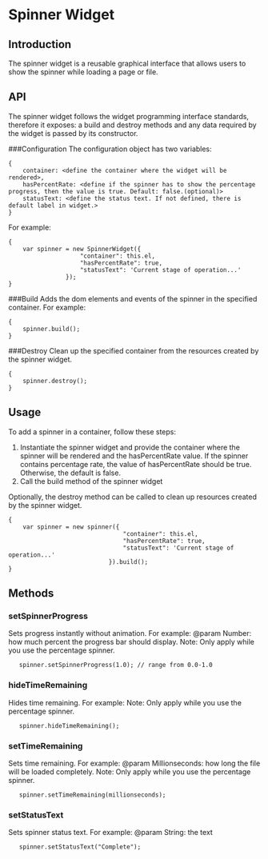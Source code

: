 # Spinner Widget


## Introduction
The spinner widget is a reusable graphical interface that allows users to show the spinner while loading a page or file. 

## API
The spinner widget follows the widget programming interface standards, therefore it exposes: a build and destroy methods and any data required by the widget is passed by its constructor.


###Configuration
The configuration object has two variables:

```
{
    container: <define the container where the widget will be rendered>,
    hasPercentRate: <define if the spinner has to show the percentage progress, then the value is true. Default: false.(optional)>
    statusText: <define the status text. If not defined, there is default label in widget.>
}
```

For example:

```
{
    var spinner = new SpinnerWidget({
                    "container": this.el,
                    "hasPercentRate": true,
                    "statusText": 'Current stage of operation...'
                });
}
```

###Build
Adds the dom elements and events of the spinner in the specified container. For example:

```
{
    spinner.build();
}
```

###Destroy
Clean up the specified container from the resources created by the spinner widget.

```
{
    spinner.destroy();
}
```

## Usage
To add a spinner in a container, follow these steps:
1. Instantiate the spinner widget and provide the container where the spinner will be rendered and the hasPercentRate value. If the spinner contains percentage rate, the value of hasPercentRate should be true. Otherwise, the default is false. 
2. Call the build method of the spinner widget

Optionally, the destroy method can be called to clean up resources created by the spinner widget.

```
{
    var spinner = new spinner({
                                "container": this.el,
                                "hasPercentRate": true,
                                "statusText": 'Current stage of operation...'
                            }).build();
}
```

## Methods

### setSpinnerProgress
Sets progress instantly without animation. For example:
@param Number: how much percent the progress bar should display.
Note: Only apply while you use the percentage spinner.

```
   spinner.setSpinnerProgress(1.0); // range from 0.0-1.0
```

### hideTimeRemaining
Hides time remaining. For example:
Note: Only apply while you use the percentage spinner.

```
   spinner.hideTimeRemaining(); 
```

### setTimeRemaining
Sets time remaining. For example:
@param Millionseconds: how long the file will be loaded completely.
Note: Only apply while you use the percentage spinner.

```
   spinner.setTimeRemaining(millionseconds); 
```

### setStatusText
Sets spinner status text. For example:
@param String: the text

```
   spinner.setStatusText("Complete"); 
```

